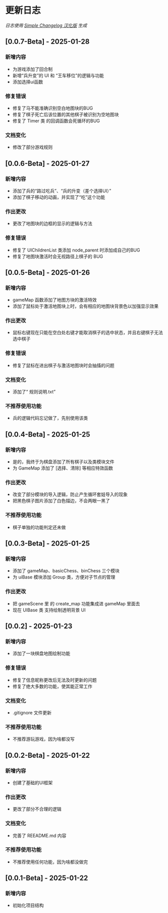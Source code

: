 # 更新日志

*日志使用 [Simple Changelog 汉化版](https://github.com/NiButCrazy/simple-changelog-Chinese) 生成*

## [0.0.7-Beta] - 2025-01-28
### 新增内容
- 为游戏添加了回合制
- 新增“兵升变”的 UI 和 “王车移位”的逻辑与功能
- 添加选择ui函数

### 修复错误
- 修复了马不能准确识别空白地图块的BUG
- 修复了棋子死亡后该位置的其他棋子被识别为空地图块
- 修复了 Timer 类 的回调函数会死循环的BUG

### 文档变化
- 修改了部分游戏规则


## [0.0.6-Beta] - 2025-01-27
### 新增内容
- 添加了兵的“路过吃兵”、“兵的升变（差个选择UI）”
- 添加了棋子移动的动画，并实现了“吃”这个功能

### 作出更改
- 更改了地图块的边框的显示的逻辑与方法

### 修复错误
- 修复了 UIChildrenList 类添加 node_parent 时添加成自己的BUG
- 修复了地图块激活时会无视路径上棋子的 BUG


## [0.0.5-Beta] - 2025-01-26
### 新增内容
- gameMap 函数添加了地图方块的激活特效
- 添加了鼠标处于激活地图块上时，会有相应的地图块背景色以加强显示效果

### 作出更改
- 鼠标右键现在只能在空白处右键才能取消棋子的选中状态，并且右键棋子无法选中棋子

### 修复错误
- 修复了鼠标在进出棋子与激活地图块时会抽搐的问题

### 文档变化
- 添加了“ 规则说明.txt”

### 不推荐使用功能
- 兵的逻辑代码忘记做了，先别使用该类


## [0.0.4-Beta] - 2025-01-25
### 新增内容
- 是的，我终于为棋盘添加了所有棋子以及类模块文件
- 为 GameMap 添加了 [选择、清除] 等相应特效函数

### 作出更改
- 改变了部分模块的导入逻辑，防止产生循环套娃导入的现象
- 把黑色棋子图片添加了白色描边，不会两眼一黑了

### 不推荐使用功能
- 棋子单独的功能判定还未做


## [0.0.3-Beta] - 2025-01-25
### 新增内容
- 添加了 gameMap、basicChess、binChess 三个模块
- 为 uiBase 模块添加 Group 类，方便对子节点的管理

### 作出更改
- 把 gameScene 里 的 create_map 功能集成进 gameMap 里面去
- 现在 UIBase 类 支持绘制透明背景 UI


## [0.0.2] - 2025-01-23
### 新增内容
- 添加了一块棋盘地图绘制功能

### 修复错误
- 修复了信息昵称更改后无法及时更新的问题
- 修复了绝大多数的功能，使其能正常工作

### 文档变化
- .gitignore 文件更新

### 不推荐使用功能
- 不推荐游玩游戏，因为啥都没写


## [0.0.2-Beta] - 2025-01-22
### 新增内容
- 创建了基础的UI框架

### 作出更改
- 更改了部分不合理的逻辑

### 文档变化
- 完善了 REEADME.md 内容

### 不推荐使用功能
- 不推荐使用任何功能，因为啥都没做完


## [0.0.1-Beta] - 2025-01-22
### 新增内容
- 初始化项目结构